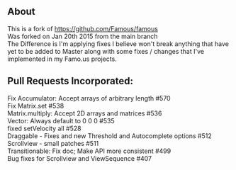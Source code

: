 ## About
This is a fork of https://github.com/Famous/famous <br>
Was forked on Jan 20th 2015 from the main branch <br>
The Difference is I'm applying fixes I believe won't break anything that have yet to be added to Master along with some fixes / changes that I've implemented in my Famo.us projects.

## Pull Requests Incorporated:
Fix Accumulator: Accept arrays of arbitrary length #570<br>
Fix Matrix.set #538<br>
Matrix.multiply: Accept 2D arrays and matrices #536<br>
Vector: Always default to 0 0 0 #535<br>
fixed setVelocity all #528<br>
Draggable - Fixes and new Threshold and Autocomplete options #512<br>
Scrollview - small patches #511<br>
Transitionable: Fix doc; Make API more consistent #499<br>
Bug fixes for Scrollview and ViewSequence #407<br>